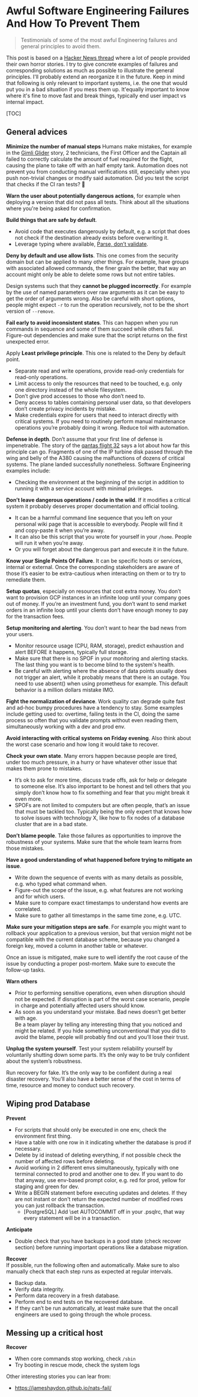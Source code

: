 # Awful Software Engineering Failures And How To Prevent Them

> Testimonials of some of the most awful Engineering failures and general principles to avoid them.

This post is based on a [Hacker News thread](https://news.ycombinator.com/item?id=38452959) where a lot of people provided their own horror stories.
I try to give concrete examples of failures and corresponding solutions as much as possible to illustrate the general principles.
I'll probably extend an reorganize it in the future. Keep in mind that following is only relevant to important systems, i.e. the one that would put you in a bad situation if you mess them up. It'equally important to know where it's fine to move fast and break things, typically end user impact vs internal impact.

[TOC]

## General advices

**Minimize the number of manual steps** Humans make mistakes, for example in the [Gimli Glider](https://en.wikipedia.org/wiki/Gimli_Glider#Miscalculation_during_fueling) story, 2 technicians, the First Officer and the Captain all failed to correctly calculate the amount of fuel required for the flight, causing the plane to take off with an half empty tank. Automation does not prevent you from conducting manual verifications still, especially when you push non-trivial changes or modify said automation.
Did you test the script that checks if the CI ran tests? 🤡

**Warn the user about potentially dangerous actions**, for example when deploying a version that did not pass all tests. Think about all the situations where you're being asked for confirmation.  

**Build things that are safe by default**.

* Avoid code that executes dangerously by default, e.g. a script that does not check if the destination already exists before overwriting it.
* Leverage typing where available, [Parse, don’t validate](https://lexi-lambda.github.io/blog/2019/11/05/parse-don-t-validate/).   

**Deny by default and use allow lists**. This one comes from the security domain but can be applied to many other things.
For example, have groups with associated allowed commands, the finer grain the better, that way an account might only be able to delete some rows but not entire tables.  

Design systems such that they **cannot be plugged incorrectly**. For example by the use of named parameters over raw arguments as it can be easy to get the order of arguments wrong. Also be careful with short options, people might expect `-r` to run the operation recursively, not to be the short version of `--remove`.

**Fail early to avoid inconsistent states**. This can happen when you run commands in sequence and some of them succeed while others fail. Figure-out dependencies and make sure that the script returns on the first unexpected error.

Apply **Least privilege principle**. This one is related to the Deny by default point.

* Separate read and write operations, provide read-only credentials for read-only operations.
* Limit access to only the resources that need to be touched, e.g. only one directory instead of the whole filesystem.
* Don’t give prod accesses to those who don’t need to.
* Deny access to tables containing personal user data, so that developers don’t create privacy incidents by mistake.
* Make credentials expire for users that need to interact directly with critical systems. If you need to routinely perform manual maintenance operations you’re probably doing it wrong. Reduce toil with automation.  

**Defense in depth**. Don’t assume that your first line of defense is impenetrable. The story of the [qantas flight 32](https://admiralcloudberg.medium.com/a-matter-of-millimeters-the-story-of-qantas-flight-32-bdaa62dc98e7) says a lot about how far this principle can go. Fragments of one of the IP turbine disk passed through the wing and belly of the A380 causing the malfunctions of dozens of critical systems. The plane landed successfully nonetheless. Software Engineering examples include:  

* Checking the environment at the beginning of the script in addition to running it with a service account with minimal privileges.  

**Don’t leave dangerous operations / code in the wild**. If it modifies a critical system it probably deserves proper documentation and official tooling.

* It can be a harmful command line sequence that you left on your personal wiki page that is accessible to everybody. People will find it and copy-paste it when you’re away.
* It can also be this script that you wrote for yourself in your `/home`. People will run it when you’re away.
* Or you will forget about the dangerous part and execute it in the future.

**Know your Single Points Of Failure**. It can be specific hosts or services, internal or external. Once the corresponding stakeholders are aware of those it’s easier to be extra-cautious when interacting on them or to try to remediate them.  

**Setup quotas**, especially on resources that cost extra money. You don’t want to provision GCP instances in an infinite loop until your company goes out of money. If you’re an investment fund, you don’t want to send market orders in an infinite loop until your clients don’t have enough money to pay for the transaction fees.  

**Setup monitoring and alerting**. You don’t want to hear the bad news from your users.

* Monitor resource usage (CPU, RAM, storage), predict exhaustion and alert BEFORE it happens, typically full storage.
* Make sure that there is no SPOF in your monitoring and alerting stacks. The last thing you want is to become blind to the system's health.
* Be careful with alerting where the absence of data points usually does not trigger an alert, while it probably means that there is an outage. You need to use absent() when using prometheus for example. This default behavior is a million dollars mistake IMO.  

**Fight the normalization of deviance**. Work quality can degrade quite fast and ad-hoc bumpy procedures have a tendency to stay. Some examples include getting used to: overtime, failing tests in the CI, doing the same process so often that you validate prompts without even reading them, simultaneously working with a dev and prod env.  

**Avoid interacting with critical systems on Friday evening**. Also think about the worst case scenario and how long it would take to recover.  

**Check your own state**. Many errors happen because people are tired, under too much pressure, in a hurry or have whatever other issue that makes them prone to mistakes.

* It’s ok to ask for more time, discuss trade offs, ask for help or delegate to someone else. It’s also important to be honest and tell others that you simply don’t know how to fix something and fear that you might break it even more.
* SPOFs are not limited to computers but are often people, that’s an issue that must be tackled too. Typically being the only expert that knows how to solve issues with technology X, like how to fix nodes of a database cluster that are in a bad state.  

**Don’t blame people**. Take those failures as opportunities to improve the robustness of your systems. Make sure that the whole team learns from those mistakes.  

**Have a good understanding of what happened before trying to mitigate an issue**.

* Write down the sequence of events with as many details as possible, e.g. who typed what command when.
* Figure-out the scope of the issue, e.g. what features are not working and for which users.
* Make sure to compare exact timestamps to understand how events are correlated.
* Make sure to gather all timestamps in the same time zone, e.g. UTC.  

**Make sure your mitigation steps are safe**. For example you might want to rollback your application to a previous version, but that version might not be compatible with the current database scheme, because you changed a foreign key, moved a column in another table or whatever.  

Once an issue is mitigated, make sure to well identify the root cause of the issue by conducting a proper post-mortem. Make sure to execute the follow-up tasks.  

**Warn others**

* Prior to performing sensitive operations, even when disruption should not be expected. If disruption is part of the worst case scenario, people in charge and potentially affected users should know.
* As soon as you understand your mistake. Bad news doesn’t get better with age.  
Be a team player by telling any interesting thing that you noticed and might be related. If you hide something unconventional that you did to avoid the blame, people will probably find out and you’ll lose their trust.  

**Unplug the system yourself**. Test your system reliability yourself by voluntarily shutting down some parts. It’s the only way to be truly confident about the system’s robustness.  

Run recovery for fake. It’s the only way to be confident during a real disaster recovery. You’ll also have a better sense of the cost in terms of time, resource and money to conduct such recovery.  

## Wiping prod Database

**Prevent**

* For scripts that should only be executed in one env, check the environment first thing.
* Have a table with one row in it indicating whether the database is prod if necessary.
* Delete by id instead of deleting everything, if not possible check the number of affected rows before deleting.
* Avoid working in 2 different envs simultaneously, typically with one terminal connected to prod and another one to dev. If you want to do that anyway, use env-based prompt color, e.g. red for prod, yellow for staging and green for dev.
* Write a BEGIN statement before executing updates and deletes. If they are not instant or don't return the expected number of modified rows you can just rollback the transaction.
  - [PostgreSQL] Add \set AUTOCOMMIT off in your .psqlrc, that way every statement will be in a transaction.

**Anticipate**

* Double check that you have backups in a good state (check recover section) before running important operations like a database migration.

**Recover**  
If possible, run the following often and automatically. Make sure to also manually check that each step runs as expected at regular intervals.

* Backup data.
* Verify data integrity.
* Perform data recovery in a fresh database.
* Perform end to end tests on the recovered database.
* If they can’t be run automatically, at least make sure that the oncall engineers are used to going through the whole process.


## Messing up a critical host

**Recover**

* When core commands stop working, check `/sbin`
* Try booting in rescue mode, check the system logs


Other interesting stories you can lear from:

* <https://jameshaydon.github.io/nats-fail/>

